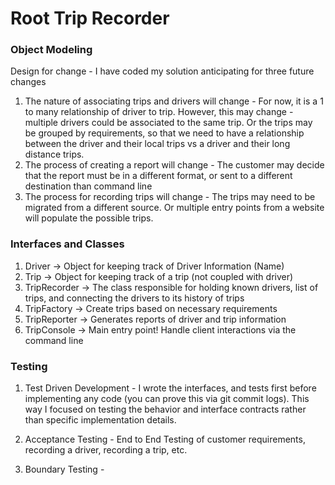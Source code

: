 # Root Trip Recorder

### Object Modeling ###
Design for change - I have coded my solution anticipating for three future changes
1. The nature of associating trips and drivers will change - For now, it is a 1 to many
relationship of driver to trip. However, this may change - multiple drivers could 
be associated to the same trip. Or the trips may be grouped by requirements, so that
we need to have a relationship between the driver and their local trips vs a driver and 
their long distance trips.   
2. The process of creating a report will change - The customer may decide that the report 
must be in a different format, or sent to a different destination than command line
3. The process for recording trips will change - The trips may need to be migrated
from a different source. Or multiple entry points from a website will populate
the possible trips. 

### Interfaces and Classes ###
1. Driver -> Object for keeping track of Driver Information (Name)
2. Trip -> Object for keeping track of a trip (not coupled with driver)
3. TripRecorder -> The class responsible for holding known drivers, list of trips, 
and connecting the drivers to its history of trips 
4. TripFactory -> Create trips based on necessary requirements   
5. TripReporter -> Generates reports of driver and trip information 
6. TripConsole -> Main entry point! Handle client interactions via the command line

### Testing ###
1. Test Driven Development - I wrote the interfaces, and tests first before 
implementing any code (you can prove this via git commit logs). 
This way I focused on testing the behavior and interface contracts rather than 
specific implementation details.  

2. Acceptance Testing - End to End Testing of customer requirements, recording a driver,
recording a trip, etc. 

3. Boundary Testing - 

